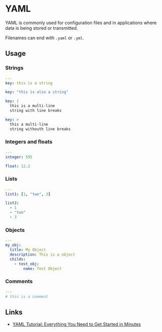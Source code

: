 # YAML

YAML is commonly used for configuration files and in applications where data is being stored or transmitted.

Filenames can end with `.yaml` or `.yml`.

## Usage

### Strings

```yaml
---
key: this is a string

key: "this is also a string"

key: |
  this is a multi-line
  string with line breaks

key: >
  this a multi-line 
  string withouth line breaks
```

### Integers and floats

```yaml
---
integer: 595

float: 12.2

```

### Lists

```yaml
---
list1: [1, "two", 3]

list2:
  - 1
  - "two"
  - 3

```

### Objects

```yaml
---
my_obj:
  title: My Object
  description: This is a object
  childs:
	- test_obj:
		name: Test Object

```

### Comments

```yaml
---
# this is a comment
```

## Links
- [YAML Tutorial: Everything You Need to Get Started in Minutes](https://www.cloudbees.com/blog/yaml-tutorial-everything-you-need-get-started)